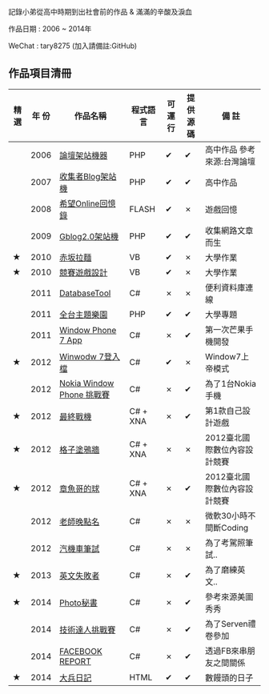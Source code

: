 記錄小弟從高中時期到出社會前的作品 & 滿滿的辛酸及淚血

作品日期 : 2006 ~ 2014年      

WeChat : tary8275    (加入請備註:GitHub)  

## 作品項目清冊  

|精 選  | 年 份 |作品名稱  |程式語言  |可運行  |提供源碼  |備 註  |
| --- | --- | --- | --- | --- | --- |--- |
|  | 2006 | [論壇架站機器](./MyProject/Flash_http/) | PHP |✔ | ✔ | 高中作品 參考來源:台灣論壇|
|  | 2007 | [收集者Blog架站機](./MyProject/Blog/) | PHP | ✔ |✔ | 高中作品 |
|  | 2008 | [希望Online回憶錄](./MyProject/Flash/) | FLASH | ✔ |✗ | 遊戲回憶 |
|  | 2009 | [Gblog2.0架站機](./MyProject/Gblog/) | PHP | ✔ |✔ | 收集網路文章而生 |
|★| 2010 | [赤坂拉麵](./MyProject/noodles/) | VB | ✔ |✗ | 大學作業 |
|★| 2010 | [競賽遊戲設計](./MyProject/CarGame/) | VB | ✔ |✗ | 大學作業 |
|  | 2011 | [DatabaseTool](./MyProject/DatabaseTool/) | C# | ✗ |✗ | 便利資料庫連線 |
|  | 2011 | [全台主題樂園](./MyProject/park/) | PHP | ✔ |✔ | 大學專題 |
|  | 2011 | [Window Phone 7 App](./MyProject/WindowPhone7app/) | C# | ✗ |✔ | 第一次芒果手機開發 |
|★| 2012 | [Winwodw 7登入檔](./MyProject/WindowRegiter/) | C# | ✔ |✗ | Window7上帝模式 |
|  | 2012 | [Nokia Window Phone 挑戰賽](./MyProject/NokiaWindowPhone/) | C# | ✗ |✔ | 為了1台Nokia手機 |
|★| 2012 | [最終戰機](./MyProject/hero/) |  C# + XNA | ✗ |✔ |第1款自己設計遊戲|
|★| 2012 | [格子塗鴉牆](./MyProject/wall/) |  C# + XNA | ✗ |✗ |2012臺北國際數位內容設計競賽|
|★| 2012 | [章魚哥的球](./MyProject/Bobo/) |  C# + XNA | ✗ |✔ |2012臺北國際數位內容設計競賽|
|  | 2012 | [老師晚點名](./MyProject/Rollcall/) |  C# | ✗ |✗ |微軟30小時不間斷Coding |
|  | 2012 | [汽機車筆試](./MyProject/Moto/) |  C#  | ✗ |✗ |為了考駕照筆試..|
|★| 2013 | [英文失敗者](./MyProject/English/) |  C#  | ✗ |✔ |為了磨練英文..|
|★| 2014 | [Photo秘書](./MyProject/photo/) |  C#  | ✗ |✔ |參考來源美圖秀秀|
| | 2014 | [技術達人挑戰賽](./MyProject/MasterDev/) |  C#  | ✗ |✔ |為了Serven禮卷參加|
| | 2014 | [FACEBOOK REPORT](./MyProject/FBReport/) |  C#  | ✗ |✔ |透過FB來串朋友之間關係|
|★| 2014 | [大兵日記](./MyProject/Dabing/) |  HTML  | ✔ |✔ |數饅頭的日子|

